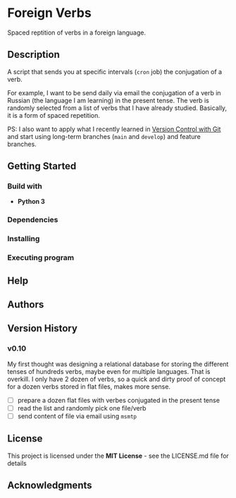 # Foreign Verbs

Spaced reptition of verbs in a foreign language.

## Description

A script that sends you at specific intervals (`cron` job) the conjugation of a verb.

For example, I want to be send daily via email the conjugation of a verb in Russian (the language I am learning) in the present tense. The verb is randomly selected from a list of verbs that I have already studied. Basically, it is a form of spaced repetition.

PS: I also want to apply what I recently learned in [Version Control with Git](https://www.coursera.org/learn/version-control-with-git) and start using long-term branches (`main` and `develop`) and feature branches.

## Getting Started

### Build with

- **Python 3**

### Dependencies


### Installing


### Executing program


## Help


## Authors


## Version History

### v0.10

My first thought was designing a relational database for storing the different tenses of hundreds verbs, maybe even for multiple languages. That is overkill. I only have 2 dozen of verbs, so a quick and dirty proof of concept for a dozen verbs stored in flat files, makes more sense.

- [ ] prepare a dozen flat files with verbes conjugated in the present tense
- [ ] read the list and randomly pick one file/verb
- [ ] send content of file via email using `msmtp`

## License

This project is licensed under the **MIT License** - see the LICENSE.md file for details

## Acknowledgments
